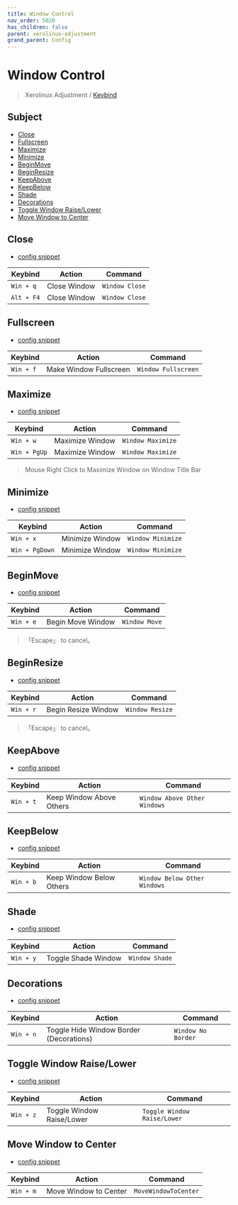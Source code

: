 ```yaml
---
title: Window Control
nav_order: 5020
has_children: false
parent: xerolinux-adjustment
grand_parent: Config
---
```



# Window Control

> Xerolinux Adjustment / [Keybind](https://samwhelp.github.io/xerolinux-adjustment/read/config/xerolinux-adjustment/keybind.html)


## Subject

* [Close](#close)
* [Fullscreen](#fullscreen)
* [Maximize](#maximize)
* [Minimize](#minimize)
* [BeginMove](#beginmove)
* [BeginResize](#beginresize)
* [KeepAbove](#keepabove)
* [KeepBelow](#keepbelow)
* [Shade](#shade)
* [Decorations](#decorations)
* [Toggle Window Raise/Lower](#toggle-window-raise-lower)
* [Move Window to Center](#move-window-to-center)


## Close

* [config snippet](https://github.com/samwhelp/xerolinux-adjustment/tree/main/prototype/de/kde/part/kde-keybind-main/config/kde/kglobalshortcutsrc#L133)

| Keybind          | Action     | Command         |
| ----------------- | -------- | ---------------- |
| `Win + q`         | Close Window | `Window Close` |
| `Alt + F4`         | Close Window | `Window Close` |


## Fullscreen

* [config snippet](https://github.com/samwhelp/xerolinux-adjustment/tree/main/prototype/de/kde/part/kde-keybind-main/config/kde/kglobalshortcutsrc#L134)

| Keybind  | Action       | Command                      |
| --------- | ---------- | ----------------------------- |
| `Win + f` | Make Window Fullscreen | `Window Fullscreen` |


## Maximize

* [config snippet](https://github.com/samwhelp/xerolinux-adjustment/tree/main/prototype/de/kde/part/kde-keybind-main/config/kde/kglobalshortcutsrc#L138)

| Keybind  | Action       | Command                      |
| --------- | ---------- | ----------------------------- |
| `Win + w` | Maximize Window | `Window Maximize` |
| `Win + PgUp` | Maximize Window | `Window Maximize` |

> Mouse Right Click to Maximize Window on Window Title Bar


## Minimize

* [config snippet](https://github.com/samwhelp/xerolinux-adjustment/tree/main/prototype/de/kde/part/kde-keybind-main/config/kde/kglobalshortcutsrc#L141)

| Keybind  | Action       | Command                      |
| --------- | ---------- | ----------------------------- |
| `Win + x` | Minimize Window | `Window Minimize` |
| `Win + PgDown` | Minimize Window | `Window Minimize` |


## BeginMove

* [config snippet](https://github.com/samwhelp/xerolinux-adjustment/tree/main/prototype/de/kde/part/kde-keybind-main/config/kde/kglobalshortcutsrc#L142)

| Keybind  | Action       | Command                      |
| --------- | ---------- | ----------------------------- |
| `Win + e` | Begin Move Window | `Window Move` |

> 「Escape」 to cancel。


## BeginResize

* [config snippet](https://github.com/samwhelp/xerolinux-adjustment/tree/main/prototype/de/kde/part/kde-keybind-main/config/kde/kglobalshortcutsrc#L164)

| Keybind  | Action       | Command                      |
| --------- | ---------- | ----------------------------- |
| `Win + r` | Begin Resize Window | `Window Resize` |

> 「Escape」 to cancel。


## KeepAbove

* [config snippet](https://github.com/samwhelp/xerolinux-adjustment/tree/main/prototype/de/kde/part/kde-keybind-main/config/kde/kglobalshortcutsrc#L131)

| Keybind  | Action       | Command                      |
| --------- | ---------- | ----------------------------- |
| `Win + t` | Keep Window Above Others | `Window Above Other Windows` |


## KeepBelow

* [config snippet](https://github.com/samwhelp/xerolinux-adjustment/tree/main/prototype/de/kde/part/kde-keybind-main/config/kde/kglobalshortcutsrc#L132)

| Keybind  | Action       | Command                      |
| --------- | ---------- | ----------------------------- |
| `Win + b` | Keep Window Below Others | `Window Below Other Windows` |


## Shade

* [config snippet](https://github.com/samwhelp/xerolinux-adjustment/tree/main/prototype/de/kde/part/kde-keybind-main/config/kde/kglobalshortcutsrc#L165)

| Keybind  | Action       | Command                      |
| --------- | ---------- | ----------------------------- |
| `Win + y` | Toggle Shade Window | `Window Shade` |


## Decorations

* [config snippet](https://github.com/samwhelp/xerolinux-adjustment/tree/main/prototype/de/kde/part/kde-keybind-main/config/kde/kglobalshortcutsrc#L144)

| Keybind  | Action       | Command                      |
| --------- | ---------- | ----------------------------- |
| `Win + n` | Toggle Hide Window Border (Decorations) | `Window No Border` |


## Toggle Window Raise/Lower

* [config snippet](https://github.com/samwhelp/xerolinux-adjustment/tree/main/prototype/de/kde/part/kde-keybind-main/config/kde/kglobalshortcutsrc#L118)

| Keybind  | Action       | Command                      |
| --------- | ---------- | ----------------------------- |
| `Win + z` | Toggle Window Raise/Lower | `Toggle Window Raise/Lower` |


## Move Window to Center

* [config snippet](https://github.com/samwhelp/xerolinux-adjustment/tree/main/prototype/de/kde/part/kde-keybind-main/config/kde/kglobalshortcutsrc#L67)

| Keybind  | Action       | Command                      |
| --------- | ---------- | ----------------------------- |
| `Win + m` | Move Window to Center | `MoveWindowToCenter` |
